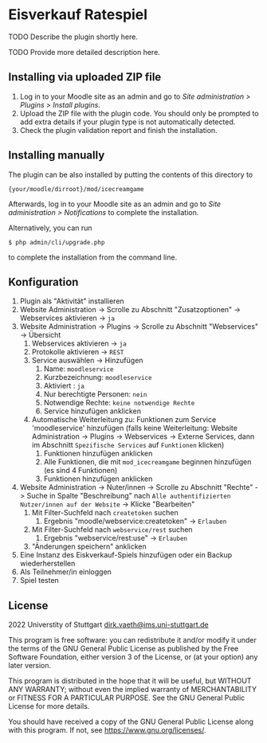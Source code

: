 # Eisverkauf Ratespiel #

TODO Describe the plugin shortly here.

TODO Provide more detailed description here.

## Installing via uploaded ZIP file ##

1. Log in to your Moodle site as an admin and go to _Site administration >
   Plugins > Install plugins_.
2. Upload the ZIP file with the plugin code. You should only be prompted to add
   extra details if your plugin type is not automatically detected.
3. Check the plugin validation report and finish the installation.

## Installing manually ##

The plugin can be also installed by putting the contents of this directory to

    {your/moodle/dirroot}/mod/icecreamgame

Afterwards, log in to your Moodle site as an admin and go to _Site administration >
Notifications_ to complete the installation.

Alternatively, you can run

    $ php admin/cli/upgrade.php

to complete the installation from the command line.

## Konfiguration

1. Plugin als "Aktivität" installieren
2. Website Administration ->  Scrolle zu Abschnitt "Zusatzoptionen" -> Webservices aktivieren -> `ja`
3.  Website Administration -> Plugins -> Scrolle zu Abschnitt "Webservices" -> Übersicht 
	1. Webservices aktivieren -> `ja`
	2. Protokolle aktivieren -> `REST`
	5. Service auswählen -> Hinzufügen
		1. Name: `moodleservice`
		2. Kurzbezeichnung: `moodleservice`
		3. Aktiviert : `ja`
		4. Nur berechtigte Personen: `nein`
		5. Notwendige Rechte: `keine notwendige Rechte`
		6. Service hinzufügen anklicken
	6. Automatische Weiterleitung zu:  Funktionen zum Service 'moodleservice' hinzufügen (falls keine Weiterleitung: Website Administration -> Plugins -> Webservices -> Externe Services, dann im Abschnitt `Spezifische Services` auf `Funktionen` klicken)
		1. Funktionen hinzufügen anklicken
		2. Alle Funktionen, die mit `mod_icecreamgame` beginnen hinzufügen (es sind 4 Funktionen)
		3. Funktionen hinzufügen anklicken
4. Website Administration -> Nuter/innen ->  Scrolle zu Abschnitt "Rechte" -> Suche in Spalte "Beschreibung" nach `Alle authentifizierten Nutzer/innen auf der Website` -> Klicke "Bearbeiten"
	1. Mit Filter-Suchfeld nach `createtoken` suchen
		1. Ergebnis "moodle/webservice:createtoken" -> `Erlauben`
	2. Mit Filter-Suchfeld nach `webservice/rest` suchen
		1. Ergebnis "webservice/rest:use" -> `Erlauben`
	3. "Änderungen speichern" anklicken
5. Eine Instanz des Eiskverkauf-Spiels hinzufügen oder ein Backup wiederherstellen
6. Als Teilnehmer/in einloggen
7. Spiel testen

## License ##

2022 Universtity of Stuttgart <dirk.vaeth@ims.uni-stuttgart.de>

This program is free software: you can redistribute it and/or modify it under
the terms of the GNU General Public License as published by the Free Software
Foundation, either version 3 of the License, or (at your option) any later
version.

This program is distributed in the hope that it will be useful, but WITHOUT ANY
WARRANTY; without even the implied warranty of MERCHANTABILITY or FITNESS FOR A
PARTICULAR PURPOSE.  See the GNU General Public License for more details.

You should have received a copy of the GNU General Public License along with
this program.  If not, see <https://www.gnu.org/licenses/>.
